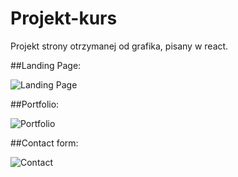 # Projekt-kurs
Projekt strony otrzymanej od grafika, pisany w react.


##Landing Page:

<img src="https://raw.githubusercontent.com/kostrzewskipiotr/DB_Page/master/img/DB1.jpg" alt="Landing Page"/>

##Portfolio:

<img src="https://raw.githubusercontent.com/kostrzewskipiotr/DB_Page/master/img/DB2.jpg" alt="Portfolio"/>
 
 
##Contact form:

<img src="https://raw.githubusercontent.com/kostrzewskipiotr/DB_Page/master/img/DB4.jpg" alt="Contact"/>






